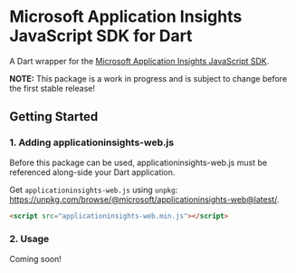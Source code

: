 # Microsoft Application Insights JavaScript SDK for Dart

A Dart wrapper for the [Microsoft Application Insights JavaScript SDK](https://github.com/Microsoft/ApplicationInsights-JS). 

**NOTE:** This package is a work in progress and is subject to change before the first stable release!

## Getting Started

### 1. Adding applicationinsights-web.js
Before this package can be used, applicationinsights-web.js must be referenced along-side your Dart application.

Get `applicationinsights-web.js` using `unpkg`: https://unpkg.com/browse/@microsoft/applicationinsights-web@latest/.

```html
<script src="applicationinsights-web.min.js"></script>
```

### 2. Usage

Coming soon!